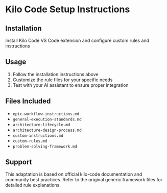 # Kilo Code Setup Instructions

## Installation
Install Kilo Code VS Code extension and configure custom rules and instructions

## Usage
1. Follow the installation instructions above
2. Customize the rule files for your specific needs
3. Test with your AI assistant to ensure proper integration

## Files Included
- `epic-workflow-instructions.md`
- `general-execution-standards.md`
- `architecture-lifecycle.md`
- `architecture-design-process.md`
- `custom-instructions.md`
- `custom-rules.md`
- `problem-solving-framework.md`

## Support
This adaptation is based on official kilo-code documentation and community best practices.
Refer to the original generic framework files for detailed rule explanations.
